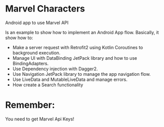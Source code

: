 # Marvel Characters
Android app to use Marvel API

Is an example to show how to implement an Android App flow. Basically, it show how to:
- Make a server request with Retrofit2 using Kotlin Coroutines to background execution.
- Manage UI with DataBinding JetPack library and how to use BindingAdapters.
- Use Dependency injection with Dagger2.
- Use Navigation JetPack library to manage the app navigation flow.
- Use LiveData and MutableLiveData and manage errors.
- How create a Search functionality

# Remember: 
You need to get Marvel Api Keys!
